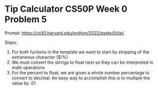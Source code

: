 # Tip Calculator CS50P Week 0 Problem 5

Prompt:
https://cs50.harvard.edu/python/2022/psets/0/tip/

Steps:
1) For both fuctions in the template we want to start by stripping of the extraneous character ($/%)
2) We must convert the strings to float next so they can be interpreted in math operations
3) For the percent to float, we are given a whole number percentage to convert to decimal. An easy way to accomplish this is to multiple the value by .01
